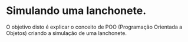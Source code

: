 # Simulando uma lanchonete.
O objetivo disto é explicar o conceito de POO (Programação Orientada a Objetos) criando a simulação de uma lanchonete.